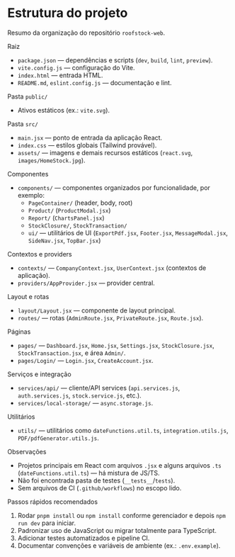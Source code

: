 # Estrutura do projeto

Resumo da organização do repositório `roofstock-web`.

Raiz
- `package.json` — dependências e scripts (`dev`, `build`, `lint`, `preview`).
- `vite.config.js` — configuração do Vite.
- `index.html` — entrada HTML.
- `README.md`, `eslint.config.js` — documentação e lint.

Pasta `public/`
- Ativos estáticos (ex.: `vite.svg`).

Pasta `src/`
- `main.jsx` — ponto de entrada da aplicação React.
- `index.css` — estilos globais (Tailwind provável).
- `assets/` — imagens e demais recursos estáticos (`react.svg`, `images/HomeStock.jpg`).

Componentes
- `components/` — componentes organizados por funcionalidade, por exemplo:
  - `PageContainer/` (header, body, root)
  - `Product/` (`ProductModal.jsx`)
  - `Report/` (`ChartsPanel.jsx`)
  - `StockClosure/`, `StockTransaction/`
  - `ui/` — utilitários de UI (`ExportPdf.jsx`, `Footer.jsx`, `MessageModal.jsx`, `SideNav.jsx`, `TopBar.jsx`)

Contextos e providers
- `contexts/` — `CompanyContext.jsx`, `UserContext.jsx` (contextos de aplicação).
- `providers/AppProvider.jsx` — provider central.

Layout e rotas
- `layout/Layout.jsx` — componente de layout principal.
- `routes/` — rotas (`AdminRoute.jsx`, `PrivateRoute.jsx`, `Route.jsx`).

Páginas
- `pages/` — `Dashboard.jsx`, `Home.jsx`, `Settings.jsx`, `StockClosure.jsx`, `StockTransaction.jsx`, e área `Admin/`.
- `pages/Login/` — `Login.jsx`, `CreateAccount.jsx`.

Serviços e integração
- `services/api/` — cliente/API services (`api.services.js`, `auth.services.js`, `stock.service.js`, etc.).
- `services/local-storage/` — `async.storage.js`.

Utilitários
- `utils/` — utilitários como `dateFunctions.util.ts`, `integration.utils.js`, `PDF/pdfGenerator.utils.js`.

Observações
- Projetos principais em React com arquivos `.jsx` e alguns arquivos `.ts` (`dateFunctions.util.ts`) — há mistura de JS/TS.
- Não foi encontrada pasta de testes (`__tests__`/`tests`).
- Sem arquivos de CI (`.github/workflows`) no escopo lido.

Passos rápidos recomendados
1. Rodar `pnpm install` ou `npm install` conforme gerenciador e depois `npm run dev` para iniciar.
2. Padronizar uso de JavaScript ou migrar totalmente para TypeScript.
3. Adicionar testes automatizados e pipeline CI.
4. Documentar convenções e variáveis de ambiente (ex.: `.env.example`).
